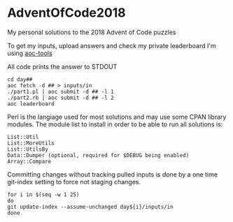 # AdventOfCode2018
My personal solutions to the 2018 Advent of Code puzzles

To get my inputs, upload answers and check my private leaderboard I'm using
[aoc-tools](https://github.com/foo-jin/aoc-tools)

All code prints the answer to STDOUT

```
cd day##
aoc fetch -d ## > inputs/in
./part1.pl | aoc submit -d ## -l 1
./part2.rb | aoc submit -d ## -l 2
aoc leaderboard
```
Perl is the langiage used for most solutions and may use some CPAN library modules.  The module list to install in order to be able to run all solutions is:

```
List::Util
List::MoreUtils
List::UtilsBy
Data::Dumper (optional, required for $DEBUG being enabled)
Array::Compare
```

Committing changes without tracking pulled inputs is done by a one time
git-index setting to force not staging changes.

```
for i in $(seq -w 1 25)
do
git update-index --assume-unchanged day${i}/inputs/in
done
```
